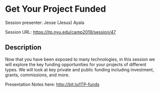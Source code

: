 # Get Your Project Funded

Session presenter: Jesse (Jesus) Ayala

Session URL: https://itp.nyu.edu/camp2019/session/47

## Description

Now that you have been exposed to many technologies, in this session we will explore the key funding opportunities for your projects of different types. We will look at key private and public funding including investment, grants, commissions, and more.

Presentation Notes here: http://bit.ly/ITP-funds

